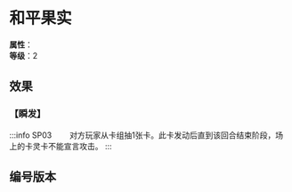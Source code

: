 <script setup>
let list = [
    { number: "SP03-015", url: "/packs/SP03" }
]
</script>

# 和平果实

**属性**：<CardAttribute text="木"/><br>
**等级**：2

## 效果

### 【瞬发】

:::info SP03
&emsp;&emsp;对方玩家从卡组抽1张卡。此卡发动后直到该回合结束阶段，场上的卡灵卡不能宣言攻击。
:::

## 编号版本

<CardNumberBox :list="list"/>
